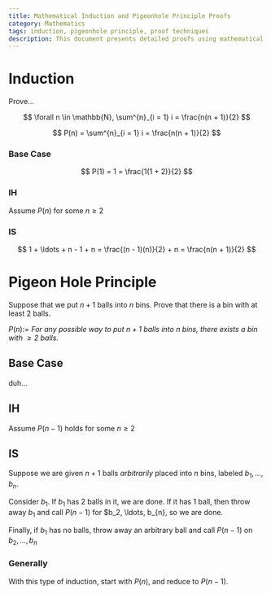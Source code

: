 ```yaml
---
title: Mathematical Induction and Pigeonhole Principle Proofs
category: Mathematics
tags: induction, pigeonhole principle, proof techniques
description: This document presents detailed proofs using mathematical induction and the pigeonhole principle. It demonstrates the inductive proof for the sum of natural numbers and provides a step-by-step proof of the pigeonhole principle, emphasizing the general approach to inductive reasoning in mathematics.
---
```



# Induction

Prove...

$$
\forall n \in \mathbb{N}, \sum^{n}_{i = 1} i = \frac{n(n + 1)}{2}
$$

$$
P(n) = \sum^{n}_{i = 1} i = \frac{n(n + 1)}{2}
$$

### Base Case

$$
P(1) = 1 = \frac{1(1 + 2)}{2}
$$

### IH

Assume $P(n)$ for some $n \ge 2$

### IS

$$
1 + \ldots + n - 1 + n = \frac{(n - 1)(n)}{2} + n = \frac{n(n + 1)}{2}
$$

# Pigeon Hole Principle

Suppose that we put $n + 1$ balls into $n$ bins. Prove that there is a bin with at least $2$ balls.

$P(n) :=$ _For any possible way to put $n + 1$ balls into $n$ bins, there exists a bin with $\ge 2$ balls._

## Base Case

duh...

## IH

Assume $P(n - 1)$ holds for some $n \ge 2$

## IS

Suppose we are given $n + 1$ balls _arbitrarily_ placed into $n$ bins, labeled $b_1, \ldots, b_{n}$.

Consider $b_1$. If $b_1$ has 2 balls in it, we are done. If it has 1 ball, then throw away $b_1$ and call $P(n - 1)$ for $b_2, \ldots, b_{n}, so we are done.

Finally, if $b_1$ has no balls, throw away an arbitrary ball and call $P(n - 1)$ on $b_2, \ldots, b_n$

### Generally

With this type of induction, start with $P(n)$, and reduce to $P(n - 1)$.
